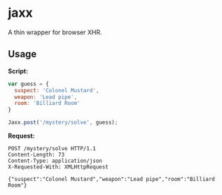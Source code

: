 # jaxx

A thin wrapper for browser XHR.

## Usage

**Script:**
```javascript
var guess = {
  suspect: 'Colonel Mustard',
  weapon: 'Lead pipe',
  room: 'Billiard Room'
}

Jaxx.post('/mystery/solve', guess);
```

**Request:**
```
POST /mystery/solve HTTP/1.1
Content-Length: 73
Content-Type: application/json
X-Requested-With: XMLHttpRequest

{"suspect":"Colonel Mustard","weapon":"Lead pipe","room":"Billiard Room"}
```
